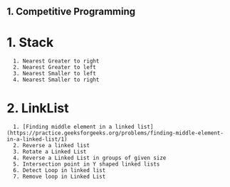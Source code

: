 ## 1. Competitive Programming
   # 1. Stack
      1. Nearest Greater to right
      2. Nearest Greater to left
      3. Nearest Smaller to left
      4. Nearest Smaller to right
   # 2. LinkList
      1. [Finding middle element in a linked list](https://practice.geeksforgeeks.org/problems/finding-middle-element-in-a-linked-list/1)
      2. Reverse a linked list
      3. Rotate a Linked List
      4. Reverse a Linked List in groups of given size
      5. Intersection point in Y shaped linked lists
      6. Detect Loop in linked list
      7. Remove loop in Linked List
